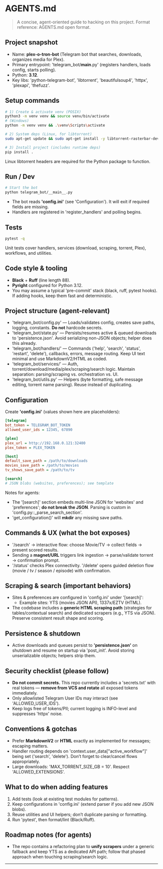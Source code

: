 # AGENTS.md

> A concise, agent-oriented guide to hacking on this project.
> Format reference: AGENTS.md open format.

## Project snapshot

- Name: **plex-o-tron-bot** (Telegram bot that searches, downloads, organizes media for Plex).
- Primary entrypoint: 'telegram_bot/__main__.py' (registers handlers, loads config, starts polling).
- Python: **3.12**.
- Key libs: 'python-telegram-bot', 'libtorrent', 'beautifulsoup4', 'httpx', 'plexapi', 'thefuzz'.

## Setup commands

```bash
# 1) Create & activate venv (POSIX)
python3 -m venv venv && source venv/bin/activate
# (Windows)
python -m venv venv && .\venv\Scripts\activate

# 2) System deps (Linux, for libtorrent)
sudo apt-get update && sudo apt-get install -y libtorrent-rasterbar-dev

# 3) Install project (includes runtime deps)
pip install .
```

Linux libtorrent headers are required for the Python package to function.

## Run / Dev

```bash
# Start the bot
python telegram_bot/__main__.py
```

- The bot reads **'config.ini'** (see 'Configuration'). It will exit if required fields are missing.
- Handlers are registered in 'register_handlers' and polling begins.

## Tests

```bash
pytest -q
```

Unit tests cover handlers, services (download, scraping, torrent, Plex), workflows, and utilities.

## Code style & tooling

- **Black** + **Ruff** (line length 88).
- **Pyright** configured for Python 3.12.
- You may assume a typical 'pre-commit' stack (black, ruff, pytest hooks). If adding hooks, keep them fast and deterministic.

## Project structure (agent-relevant)

- 'telegram_bot/config.py' — Loads/validates config, creates save paths, logging, constants. **Do not** hardcode secrets.
- 'telegram_bot/state.py' — Persists/resumes active & queued downloads to 'persistence.json'. Avoid serializing non-JSON objects; helper does this already.
- 'telegram_bot/handlers/' — Commands ('help', 'search', 'status', 'restart', 'delete'), callbacks, errors, message routing. Keep UI text minimal and use MarkdownV2/HTML as coded.
- 'telegram_bot/services/' — Auth, torrent/download/media/plex/scraping/search logic. Maintain separation: parsing/scraping vs. orchestration vs. UI.
- 'telegram_bot/utils.py' — Helpers (byte formatting, safe message editing, torrent name parsing). Reuse instead of duplicating.

## Configuration

Create **'config.ini'** (values shown here are placeholders):

```ini
[telegram]
bot_token = TELEGRAM_BOT_TOKEN
allowed_user_ids = 12345, 67890

[plex]
plex_url = http://192.168.0.121:32400
plex_token = PLEX_TOKEN

[host]
default_save_path = /path/to/downloads
movies_save_path = /path/to/movies
tv_shows_save_path = /path/to/tv

[search]
# JSON blobs (websites, preferences); see template
```

Notes for agents:
- The '[search]' section embeds multi-line JSON for 'websites' and 'preferences'; **do not break the JSON**. Parsing is custom in 'config.py::_parse_search_section'.
- 'get_configuration()' will **mkdir** any missing save paths.

## Commands & UX (what the bot exposes)

- '/search' → interactive flow: choose Movie/TV → collect fields → present scored results.
- Sending a **magnet/URL** triggers link ingestion → parse/validate torrent → confirmation prompt.
- '/status' checks Plex connectivity. '/delete' opens guided deletion flow (movie / tv / season / episode) with confirmation.

## Scraping & search (important behaviors)

- Sites & preferences are configured in 'config.ini' under '[search]':
  - Example sites: YTS (movies JSON API), 1337x/EZTV (HTML).
- The codebase includes a **generic HTML scraping path** (strategies for tables/contextual search) and dedicated scrapers (e.g., YTS via JSON). Preserve consistent result shape and scoring.

## Persistence & shutdown

- Active downloads and queues persist to **'persistence.json'** on shutdown and resume on startup via 'post_init'. Avoid storing unserializable objects; helpers strip them.

## Security checklist (please follow)

- **Do not commit secrets.** This repo currently includes a 'secrets.txt' with real tokens — **remove from VCS and rotate** all exposed tokens immediately.
- Only allowlisted Telegram User IDs may interact (see 'ALLOWED_USER_IDS').
- Keep logs free of tokens/PII; current logging is INFO-level and suppresses 'httpx' noise.

## Conventions & gotchas

- Prefer **MarkdownV2** or **HTML** exactly as implemented for messages; escaping matters.
- Handler routing depends on 'context.user_data["active_workflow"]' being set ('search', 'delete'). Don’t forget to clear/cancel flows appropriately.
- Large downloads: 'MAX_TORRENT_SIZE_GB = 10'. Respect 'ALLOWED_EXTENSIONS'.

## What to do when adding features

1. Add tests (look at existing test modules for patterns).
2. Keep configurations in 'config.ini' (extend parser if you add new JSON blobs).
3. Reuse utilities and UI helpers; don’t duplicate parsing or formatting.
4. Run 'pytest', then format/lint (Black/Ruff).

## Roadmap notes (for agents)

- The repo contains a refactoring plan to **unify scrapers** under a generic fallback and keep YTS as a dedicated API path; follow that phased approach when touching scraping/search logic.

---
